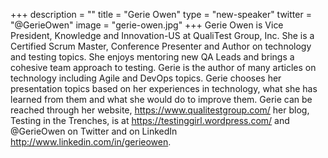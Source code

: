+++
description = ""
title = "Gerie Owen"
type = "new-speaker"
twitter = "@GerieOwen"
image = "gerie-owen.jpg"
+++
Gerie Owen is Vice President, Knowledge and Innovation-US at QualiTest Group, Inc. She is a Certified Scrum Master, Conference Presenter and Author on technology and testing topics. She enjoys mentoring new QA Leads and brings a cohesive team approach to testing. Gerie is the author of many articles on technology including Agile and DevOps topics. Gerie chooses her presentation topics based on her experiences in technology, what she has learned from them and what she would do to improve them. Gerie can be reached through her website, https://www.qualitestgroup.com/ her blog, Testing in the Trenches, is at https://testinggirl.wordpress.com/ and @GerieOwen on Twitter and on LinkedIn http://www.linkedin.com/in/gerieowen.